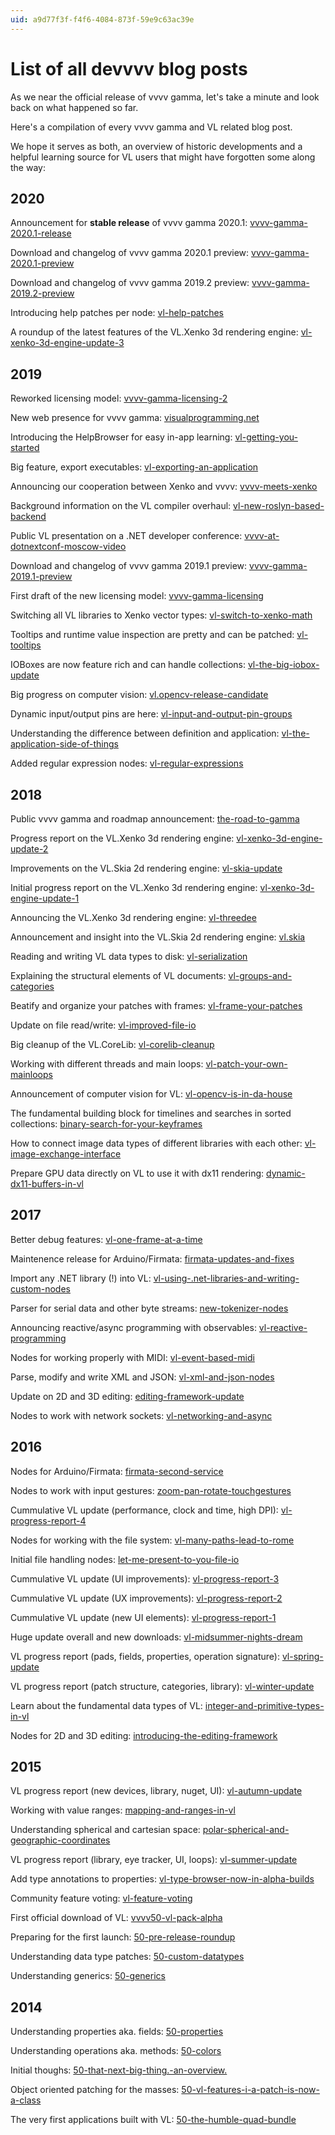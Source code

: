 ```yaml
---
uid: a9d77f3f-f4f6-4084-873f-59e9c63ac39e
---
```


# List of all devvvv blog posts

As we near the official release of vvvv gamma, let's take a minute and look back on what happened so far.  

Here's a compilation of every vvvv gamma and VL related blog post.  

We hope it serves as both, an overview of historic developments and a helpful learning source for VL users that might have forgotten some along the way:  

## 2020

Announcement for **stable release** of vvvv gamma 2020.1: <a href="https://vvvv.org/blog/vvvv-gamma-2020.1-release" class="extURL blog" target="_blank">vvvv-gamma-2020.1-release</a>  

Download and changelog of vvvv gamma 2020.1 preview: <a href="https://vvvv.org/blog/vvvv-gamma-2020.1-preview" class="extURL blog" target="_blank">vvvv-gamma-2020.1-preview</a>  

Download and changelog of vvvv gamma 2019.2 preview: <a href="https://vvvv.org/blog/vvvv-gamma-2019.2-preview" class="extURL blog" target="_blank">vvvv-gamma-2019.2-preview</a>  

Introducing help patches per node: <a href="https://vvvv.org/blog/vl-help-patches" class="extURL blog" target="_blank">vl-help-patches</a>  

A roundup of the latest features of the VL.Xenko 3d rendering engine: <a href="https://vvvv.org/blog/vl-xenko-3d-engine-update-3" class="extURL blog" target="_blank">vl-xenko-3d-engine-update-3</a>  

## 2019

Reworked licensing model: <a href="https://vvvv.org/blog/vvvv-gamma-licensing-2" class="extURL blog" target="_blank">vvvv-gamma-licensing-2</a>  

New web presence for vvvv gamma: <a href="https://vvvv.org/blog/visualprogramming.net" class="extURL blog" target="_blank">visualprogramming.net</a>  

Introducing the HelpBrowser for easy in-app learning: <a href="https://vvvv.org/blog/vl-getting-you-started" class="extURL blog" target="_blank">vl-getting-you-started</a>  

Big feature, export executables: <a href="https://vvvv.org/blog/vl-exporting-an-application" class="extURL blog" target="_blank">vl-exporting-an-application</a>  

Announcing our cooperation between Xenko and vvvv: <a href="https://vvvv.org/blog/vvvv-meets-xenko" class="extURL blog" target="_blank">vvvv-meets-xenko</a>  

Background information on the VL compiler overhaul: <a href="https://vvvv.org/blog/vl-new-roslyn-based-backend" class="extURL blog" target="_blank">vl-new-roslyn-based-backend</a>  

Public VL presentation on a .NET developer conference: <a href="https://vvvv.org/blog/vvvv-at-dotnextconf-moscow-video" class="extURL blog" target="_blank">vvvv-at-dotnextconf-moscow-video</a>  

Download and changelog of vvvv gamma 2019.1 preview: <a href="https://vvvv.org/blog/vvvv-gamma-2019.1-preview" class="extURL blog" target="_blank">vvvv-gamma-2019.1-preview</a>  

First draft of the new licensing model: <a href="https://vvvv.org/blog/vvvv-gamma-licensing" class="extURL blog" target="_blank">vvvv-gamma-licensing</a>  

Switching all VL libraries to Xenko vector types: <a href="https://vvvv.org/blog/vl-switch-to-xenko-math" class="extURL blog" target="_blank">vl-switch-to-xenko-math</a>  

Tooltips and runtime value inspection are pretty and can be patched: <a href="https://vvvv.org/blog/vl-tooltips" class="extURL blog" target="_blank">vl-tooltips</a>  

IOBoxes are now feature rich and can handle collections: <a href="https://vvvv.org/blog/vl-the-big-iobox-update" class="extURL blog" target="_blank">vl-the-big-iobox-update</a>  

Big progress on computer vision: <a href="https://vvvv.org/blog/vl.opencv-release-candidate" class="extURL blog" target="_blank">vl.opencv-release-candidate</a>  

Dynamic input/output pins are here: <a href="https://vvvv.org/blog/vl-input-and-output-pin-groups" class="extURL blog" target="_blank">vl-input-and-output-pin-groups</a>  

Understanding the difference between definition and application: <a href="https://vvvv.org/blog/vl-the-application-side-of-things" class="extURL blog" target="_blank">vl-the-application-side-of-things</a>  

Added regular expression nodes: <a href="https://vvvv.org/blog/vl-regular-expressions" class="extURL blog" target="_blank">vl-regular-expressions</a>  

## 2018
Public vvvv gamma and roadmap announcement: <a href="https://vvvv.org/blog/the-road-to-gamma" class="extURL blog" target="_blank">the-road-to-gamma</a>  

Progress report on the VL.Xenko 3d rendering engine: <a href="https://vvvv.org/blog/vl-xenko-3d-engine-update-2" class="extURL blog" target="_blank">vl-xenko-3d-engine-update-2</a>  

Improvements on the VL.Skia 2d rendering engine: <a href="https://vvvv.org/blog/vl-skia-update" class="extURL blog" target="_blank">vl-skia-update</a>  

Initial progress report on the VL.Xenko 3d rendering engine: <a href="https://vvvv.org/blog/vl-xenko-3d-engine-update-1" class="extURL blog" target="_blank">vl-xenko-3d-engine-update-1</a>  

Announcing the VL.Xenko 3d rendering engine: <a href="https://vvvv.org/blog/vl-threedee" class="extURL blog" target="_blank">vl-threedee</a>  

Announcement and insight into the VL.Skia 2d rendering engine: <a href="https://vvvv.org/blog/vl.skia" class="extURL blog" target="_blank">vl.skia</a>  

Reading and writing VL data types to disk: <a href="https://vvvv.org/blog/vl-serialization" class="extURL blog" target="_blank">vl-serialization</a>  

Explaining the structural elements of VL documents: <a href="https://vvvv.org/blog/vl-groups-and-categories" class="extURL blog" target="_blank">vl-groups-and-categories</a>  

Beatify and organize your patches with frames: <a href="https://vvvv.org/blog/vl-frame-your-patches" class="extURL blog" target="_blank">vl-frame-your-patches</a>  

Update on file read/write: <a href="https://vvvv.org/blog/vl-improved-file-io" class="extURL blog" target="_blank">vl-improved-file-io</a>  

Big cleanup of the VL.CoreLib: <a href="https://vvvv.org/blog/vl-corelib-cleanup" class="extURL blog" target="_blank">vl-corelib-cleanup</a>  

Working with different threads and main loops: <a href="https://vvvv.org/blog/vl-patch-your-own-mainloops" class="extURL blog" target="_blank">vl-patch-your-own-mainloops</a>  

Announcement of computer vision for VL: <a href="https://vvvv.org/blog/vl-opencv-is-in-da-house" class="extURL blog" target="_blank">vl-opencv-is-in-da-house</a>  

The fundamental building block for timelines and searches in sorted collections: <a href="https://vvvv.org/blog/binary-search-for-your-keyframes" class="extURL blog" target="_blank">binary-search-for-your-keyframes</a>  

How to connect image data types of different libraries with each other: <a href="https://vvvv.org/blog/vl-image-exchange-interface" class="extURL blog" target="_blank">vl-image-exchange-interface</a>  

Prepare GPU data directly on VL to use it with dx11 rendering: <a href="https://vvvv.org/blog/dynamic-dx11-buffers-in-vl" class="extURL blog" target="_blank">dynamic-dx11-buffers-in-vl</a>  

## 2017

Better debug features: <a href="https://vvvv.org/blog/vl-one-frame-at-a-time" class="extURL blog" target="_blank">vl-one-frame-at-a-time</a>  

Maintenence release for Arduino/Firmata: <a href="https://vvvv.org/blog/firmata-updates-and-fixes" class="extURL blog" target="_blank">firmata-updates-and-fixes</a>  

Import any .NET library (!) into VL: <a href="https://vvvv.org/blog/vl-using-.net-libraries-and-writing-custom-nodes" class="extURL blog" target="_blank">vl-using-.net-libraries-and-writing-custom-nodes</a>  

Parser for serial data and other byte streams: <a href="https://vvvv.org/blog/new-tokenizer-nodes" class="extURL blog" target="_blank">new-tokenizer-nodes</a>  

Announcing reactive/async programming with observables: <a href="https://vvvv.org/blog/vl-reactive-programming" class="extURL blog" target="_blank">vl-reactive-programming</a>  

Nodes for working properly with MIDI: <a href="https://vvvv.org/blog/vl-event-based-midi" class="extURL blog" target="_blank">vl-event-based-midi</a>  

Parse, modify and write XML and JSON: <a href="https://vvvv.org/blog/vl-xml-and-json-nodes" class="extURL blog" target="_blank">vl-xml-and-json-nodes</a>  

Update on 2D and 3D editing: <a href="https://vvvv.org/blog/editing-framework-update" class="extURL blog" target="_blank">editing-framework-update</a>  

Nodes to work with network sockets: <a href="https://vvvv.org/blog/vl-networking-and-async" class="extURL blog" target="_blank">vl-networking-and-async</a>  

## 2016

Nodes for Arduino/Firmata: <a href="https://vvvv.org/blog/firmata-second-service" class="extURL blog" target="_blank">firmata-second-service</a>  

Nodes to work with input gestures: <a href="https://vvvv.org/blog/zoom-pan-rotate-touchgestures" class="extURL blog" target="_blank">zoom-pan-rotate-touchgestures</a>  

Cummulative VL update (performance, clock and time, high DPI): <a href="https://vvvv.org/blog/vl-progress-report-4" class="extURL blog" target="_blank">vl-progress-report-4</a>  

Nodes for working with the file system: <a href="https://vvvv.org/blog/vl-many-paths-lead-to-rome" class="extURL blog" target="_blank">vl-many-paths-lead-to-rome</a>  

Initial file handling nodes: <a href="https://vvvv.org/blog/let-me-present-to-you-file-io" class="extURL blog" target="_blank">let-me-present-to-you-file-io</a>  

Cummulative VL update (UI improvements): <a href="https://vvvv.org/blog/vl-progress-report-3" class="extURL blog" target="_blank">vl-progress-report-3</a>  

Cummulative VL update (UX improvements): <a href="https://vvvv.org/blog/vl-progress-report-2" class="extURL blog" target="_blank">vl-progress-report-2</a>  

Cummulative VL update (new UI elements): <a href="https://vvvv.org/blog/vl-progress-report-1" class="extURL blog" target="_blank">vl-progress-report-1</a>  

Huge update overall and new downloads: <a href="https://vvvv.org/blog/vl-midsummer-nights-dream" class="extURL blog" target="_blank">vl-midsummer-nights-dream</a>  

VL progress report (pads, fields, properties, operation signature): <a href="https://vvvv.org/blog/vl-spring-update" class="extURL blog" target="_blank">vl-spring-update</a>  

VL progress report (patch structure, categories, library): <a href="https://vvvv.org/blog/vl-winter-update" class="extURL blog" target="_blank">vl-winter-update</a>  

Learn about the fundamental data types of VL: <a href="https://vvvv.org/blog/integer-and-primitive-types-in-vl" class="extURL blog" target="_blank">integer-and-primitive-types-in-vl</a>  

Nodes for 2D and 3D editing: <a href="https://vvvv.org/blog/introducing-the-editing-framework" class="extURL blog" target="_blank">introducing-the-editing-framework</a>  

## 2015
VL progress report (new devices, library, nuget, UI): <a href="https://vvvv.org/blog/vl-autumn-update" class="extURL blog" target="_blank">vl-autumn-update</a>  

Working with value ranges: <a href="https://vvvv.org/blog/mapping-and-ranges-in-vl" class="extURL blog" target="_blank">mapping-and-ranges-in-vl</a>  

Understanding spherical and cartesian space: <a href="https://vvvv.org/blog/polar-spherical-and-geographic-coordinates" class="extURL blog" target="_blank">polar-spherical-and-geographic-coordinates</a>  

VL progress report (library, eye tracker, UI, loops): <a href="https://vvvv.org/blog/vl-summer-update" class="extURL blog" target="_blank">vl-summer-update</a>  

Add type annotations to properties: <a href="https://vvvv.org/blog/vl-type-browser-now-in-alpha-builds" class="extURL blog" target="_blank">vl-type-browser-now-in-alpha-builds</a>  

Community feature voting: <a href="https://vvvv.org/blog/vl-feature-voting" class="extURL blog" target="_blank">vl-feature-voting</a>  

First official download of VL: <a href="https://vvvv.org/blog/vvvv50-vl-pack-alpha" class="extURL blog" target="_blank">vvvv50-vl-pack-alpha</a>  

Preparing for the first launch: <a href="https://vvvv.org/blog/50-pre-release-roundup" class="extURL blog" target="_blank">50-pre-release-roundup</a>  

Understanding data type patches: <a href="https://vvvv.org/blog/50-custom-datatypes" class="extURL blog" target="_blank">50-custom-datatypes</a>  

Understanding generics: <a href="https://vvvv.org/blog/50-generics" class="extURL blog" target="_blank">50-generics</a>  

## 2014

Understanding properties aka. fields: <a href="https://vvvv.org/blog/50-properties" class="extURL blog" target="_blank">50-properties</a>  

Understanding operations aka. methods: <a href="https://vvvv.org/blog/50-colors" class="extURL blog" target="_blank">50-colors</a>  

Initial thoughs: <a href="https://vvvv.org/blog/50-that-next-big-thing.-an-overview." class="extURL blog" target="_blank">50-that-next-big-thing.-an-overview.</a>  

Object oriented patching for the masses: <a href="https://vvvv.org/blog/50-vl-features-i-a-patch-is-now-a-class" class="extURL blog" target="_blank">50-vl-features-i-a-patch-is-now-a-class</a>  

The very first applications built with VL: <a href="https://vvvv.org/blog/50-the-humble-quad-bundle" class="extURL blog" target="_blank">50-the-humble-quad-bundle</a>
